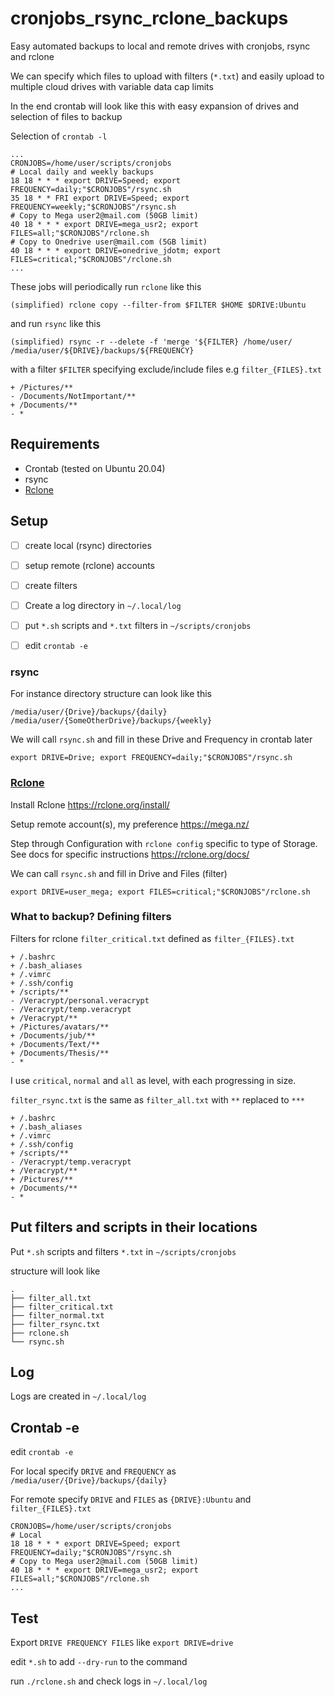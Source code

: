 # cronjobs_rsync_rclone_backups
Easy automated backups to local and remote drives with cronjobs, rsync and rclone

We can specify which files to upload with filters (`*.txt`) and easily upload to multiple cloud drives with variable data cap limits

In the end crontab will look like this with easy expansion of drives and selection of files to backup

Selection of `crontab -l`
```
...
CRONJOBS=/home/user/scripts/cronjobs
# Local daily and weekly backups
18 18 * * * export DRIVE=Speed; export FREQUENCY=daily;"$CRONJOBS"/rsync.sh
35 18 * * FRI export DRIVE=Speed; export FREQUENCY=weekly;"$CRONJOBS"/rsync.sh
# Copy to Mega user2@mail.com (50GB limit)
40 18 * * * export DRIVE=mega_usr2; export FILES=all;"$CRONJOBS"/rclone.sh
# Copy to Onedrive user@mail.com (5GB limit)
40 18 * * * export DRIVE=onedrive_jdotm; export FILES=critical;"$CRONJOBS"/rclone.sh
...
```

These jobs will periodically run `rclone` like this
```
(simplified) rclone copy --filter-from $FILTER $HOME $DRIVE:Ubuntu
```
and run `rsync` like this
```
(simplified) rsync -r --delete -f 'merge '${FILTER} /home/user/ /media/user/${DRIVE}/backups/${FREQUENCY}
```
with a filter `$FILTER` specifying exclude/include files
e.g `filter_{FILES}.txt`
```
+ /Pictures/**
- /Documents/NotImportant/**
+ /Documents/**
- *
```

## Requirements

* Crontab (tested on Ubuntu 20.04)
* rsync
* [Rclone](https://rclone.org/)

## Setup

- [ ] create local (rsync) directories 

- [ ] setup remote (rclone) accounts

- [ ] create filters

- [ ] Create a log directory in `~/.local/log` 

- [ ] put `*.sh` scripts and `*.txt` filters in `~/scripts/cronjobs` 

- [ ] edit `crontab -e` 

### rsync
For instance directory structure can look like this
```
/media/user/{Drive}/backups/{daily}
/media/user/{SomeOtherDrive}/backups/{weekly}
```
We will call `rsync.sh` and fill in these Drive and Frequency in crontab later 

`export DRIVE=Drive; export FREQUENCY=daily;"$CRONJOBS"/rsync.sh`

### [Rclone](https://rclone.org/)

Install Rclone https://rclone.org/install/

Setup remote account(s), my preference https://mega.nz/

Step through Configuration with `rclone config` specific to type of Storage. See docs for specific instructions https://rclone.org/docs/

We can call `rsync.sh` and fill in Drive and Files (filter) 

`export DRIVE=user_mega; export FILES=critical;"$CRONJOBS"/rclone.sh`

### What to backup? Defining filters
Filters for rclone `filter_critical.txt` defined as `filter_{FILES}.txt`
```
+ /.bashrc
+ /.bash_aliases
+ /.vimrc
+ /.ssh/config
+ /scripts/**
- /Veracrypt/personal.veracrypt
- /Veracrypt/temp.veracrypt
+ /Veracrypt/**
+ /Pictures/avatars/**
+ /Documents/jub/**
+ /Documents/Text/**
+ /Documents/Thesis/**
- *
```
I use `critical`, `normal` and `all` as level, with each progressing in size. 

`filter_rsync.txt` is the same as `filter_all.txt` with `**` replaced to `***`
```
+ /.bashrc
+ /.bash_aliases
+ /.vimrc
+ /.ssh/config
+ /scripts/**
- /Veracrypt/temp.veracrypt
+ /Veracrypt/**
+ /Pictures/**
+ /Documents/**
- *
```

## Put filters and scripts in their locations

Put `*.sh` scripts and filters `*.txt` in `~/scripts/cronjobs` 

structure will look like
```
.
├── filter_all.txt
├── filter_critical.txt
├── filter_normal.txt
├── filter_rsync.txt
├── rclone.sh
└── rsync.sh
```

## Log

Logs are created in `~/.local/log`

## Crontab -e
edit `crontab -e`

For local specify `DRIVE` and `FREQUENCY` as `/media/user/{Drive}/backups/{daily}`

For remote specify `DRIVE` and `FILES` as `{DRIVE}:Ubuntu` and `filter_{FILES}.txt`

```
CRONJOBS=/home/user/scripts/cronjobs
# Local 
18 18 * * * export DRIVE=Speed; export FREQUENCY=daily;"$CRONJOBS"/rsync.sh
# Copy to Mega user2@mail.com (50GB limit)
40 18 * * * export DRIVE=mega_usr2; export FILES=all;"$CRONJOBS"/rclone.sh
...
```

## Test
Export `DRIVE FREQUENCY FILES` like `export DRIVE=drive`

edit `*.sh` to add `--dry-run` to the command

run `./rclone.sh` and check logs in `~/.local/log`
